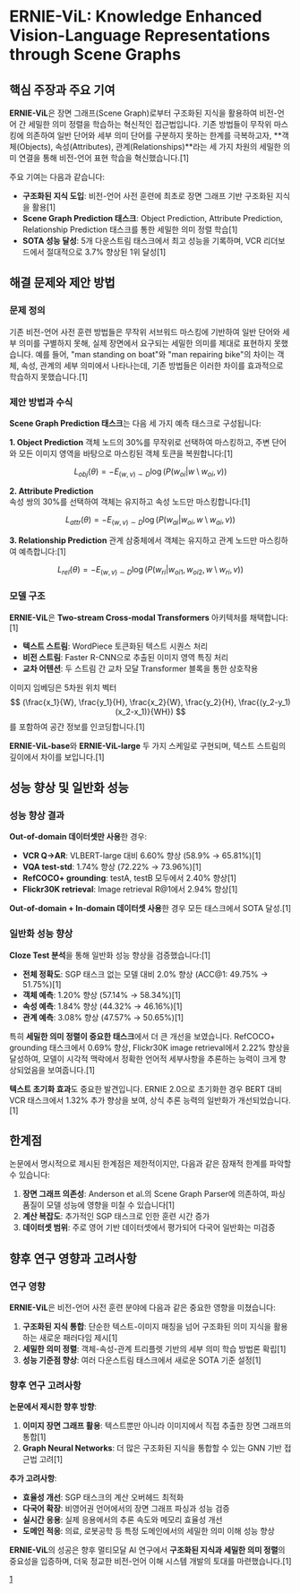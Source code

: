 # ERNIE-ViL: Knowledge Enhanced Vision-Language Representations through Scene Graphs

## **핵심 주장과 주요 기여**

**ERNIE-ViL**은 장면 그래프(Scene Graph)로부터 구조화된 지식을 활용하여 비전-언어 간 세밀한 의미 정렬을 학습하는 혁신적인 접근법입니다. 기존 방법들이 무작위 마스킹에 의존하여 일반 단어와 세부 의미 단어를 구분하지 못하는 한계를 극복하고자, **객체(Objects), 속성(Attributes), 관계(Relationships)**라는 세 가지 차원의 세밀한 의미 연결을 통해 비전-언어 표현 학습을 혁신했습니다.[1]

주요 기여는 다음과 같습니다:
- **구조화된 지식 도입**: 비전-언어 사전 훈련에 최초로 장면 그래프 기반 구조화된 지식을 활용[1]
- **Scene Graph Prediction 태스크**: Object Prediction, Attribute Prediction, Relationship Prediction 태스크를 통한 세밀한 의미 정렬 학습[1]
- **SOTA 성능 달성**: 5개 다운스트림 태스크에서 최고 성능을 기록하며, VCR 리더보드에서 절대적으로 3.7% 향상된 1위 달성[1]

## **해결 문제와 제안 방법**

### **문제 정의**
기존 비전-언어 사전 훈련 방법들은 무작위 서브워드 마스킹에 기반하여 일반 단어와 세부 의미를 구별하지 못해, 실제 장면에서 요구되는 세밀한 의미를 제대로 표현하지 못했습니다. 예를 들어, "man standing on boat"와 "man repairing bike"의 차이는 객체, 속성, 관계의 세부 의미에서 나타나는데, 기존 방법들은 이러한 차이를 효과적으로 학습하지 못했습니다.[1]

### **제안 방법과 수식**

**Scene Graph Prediction 태스크**는 다음 세 가지 예측 태스크로 구성됩니다:

**1. Object Prediction**
객체 노드의 30%를 무작위로 선택하여 마스킹하고, 주변 단어와 모든 이미지 영역을 바탕으로 마스킹된 객체 토큰을 복원합니다:[1]

$$ L_{obj}(\theta) = -E_{(w,v)\sim D} \log(P(w_{oi}|w\setminus w_{oi}, v)) $$

**2. Attribute Prediction**  
속성 쌍의 30%를 선택하여 객체는 유지하고 속성 노드만 마스킹합니다:[1]

$$ L_{attr}(\theta) = -E_{(w,v)\sim D} \log(P(w_{ai}|w_{oi}, w\setminus w_{ai}, v)) $$

**3. Relationship Prediction**
관계 삼중체에서 객체는 유지하고 관계 노드만 마스킹하여 예측합니다:[1]

$$ L_{rel}(\theta) = -E_{(w,v)\sim D} \log(P(w_{ri}|w_{oi1}, w_{oi2}, w\setminus w_{ri}, v)) $$

### **모델 구조**

**ERNIE-ViL**은 **Two-stream Cross-modal Transformers** 아키텍처를 채택합니다:[1]

- **텍스트 스트림**: WordPiece 토큰화된 텍스트 시퀀스 처리
- **비전 스트림**: Faster R-CNN으로 추출된 이미지 영역 특징 처리  
- **교차 어텐션**: 두 스트림 간 교차 모달 Transformer 블록을 통한 상호작용

이미지 임베딩은 5차원 위치 벡터 $$ (\frac{x_1}{W}, \frac{y_1}{H}, \frac{x_2}{W}, \frac{y_2}{H}, \frac{(y_2-y_1)(x_2-x_1)}{WH}) $$를 포함하여 공간 정보를 인코딩합니다.[1]

**ERNIE-ViL-base**와 **ERNIE-ViL-large** 두 가지 스케일로 구현되며, 텍스트 스트림의 깊이에서 차이를 보입니다.[1]

## **성능 향상 및 일반화 성능**

### **성능 향상 결과**

**Out-of-domain 데이터셋만 사용**한 경우:
- **VCR Q→AR**: VLBERT-large 대비 6.60% 향상 (58.9% → 65.81%)[1]
- **VQA test-std**: 1.74% 향상 (72.22% → 73.96%)[1]
- **RefCOCO+ grounding**: testA, testB 모두에서 2.40% 향상[1]
- **Flickr30K retrieval**: Image retrieval R@1에서 2.94% 향상[1]

**Out-of-domain + In-domain 데이터셋 사용**한 경우 모든 태스크에서 SOTA 달성.[1]

### **일반화 성능 향상**

**Cloze Test 분석**을 통해 일반화 성능 향상을 검증했습니다:[1]
- **전체 정확도**: SGP 태스크 없는 모델 대비 2.0% 향상 (ACC@1: 49.75% → 51.75%)[1]
- **객체 예측**: 1.20% 향상 (57.14% → 58.34%)[1]
- **속성 예측**: 1.84% 향상 (44.32% → 46.16%)[1]
- **관계 예측**: 3.08% 향상 (47.57% → 50.65%)[1]

특히 **세밀한 의미 정렬이 중요한 태스크**에서 더 큰 개선을 보였습니다. RefCOCO+ grounding 태스크에서 0.69% 향상, Flickr30K image retrieval에서 2.22% 향상을 달성하여, 모델이 시각적 맥락에서 정확한 언어적 세부사항을 추론하는 능력이 크게 향상되었음을 보여줍니다.[1]

**텍스트 초기화 효과**도 중요한 발견입니다. ERNIE 2.0으로 초기화한 경우 BERT 대비 VCR 태스크에서 1.32% 추가 향상을 보여, 상식 추론 능력의 일반화가 개선되었습니다.[1]

## **한계점**

논문에서 명시적으로 제시된 한계점은 제한적이지만, 다음과 같은 잠재적 한계를 파악할 수 있습니다:

1. **장면 그래프 의존성**: Anderson et al.의 Scene Graph Parser에 의존하여, 파싱 품질이 모델 성능에 영향을 미칠 수 있습니다[1]
2. **계산 복잡도**: 추가적인 SGP 태스크로 인한 훈련 시간 증가
3. **데이터셋 범위**: 주로 영어 기반 데이터셋에서 평가되어 다국어 일반화는 미검증

## **향후 연구 영향과 고려사항**

### **연구 영향**

**ERNIE-ViL**은 비전-언어 사전 훈련 분야에 다음과 같은 중요한 영향을 미쳤습니다:

1. **구조화된 지식 통합**: 단순한 텍스트-이미지 매칭을 넘어 구조화된 의미 지식을 활용하는 새로운 패러다임 제시[1]
2. **세밀한 의미 정렬**: 객체-속성-관계 트리플렛 기반의 세부 의미 학습 방법론 확립[1]
3. **성능 기준점 향상**: 여러 다운스트림 태스크에서 새로운 SOTA 기준 설정[1]

### **향후 연구 고려사항**

**논문에서 제시한 향후 방향**:
1. **이미지 장면 그래프 활용**: 텍스트뿐만 아니라 이미지에서 직접 추출한 장면 그래프의 통합[1]
2. **Graph Neural Networks**: 더 많은 구조화된 지식을 통합할 수 있는 GNN 기반 접근법 고려[1]

**추가 고려사항**:
- **효율성 개선**: SGP 태스크의 계산 오버헤드 최적화
- **다국어 확장**: 비영어권 언어에서의 장면 그래프 파싱과 성능 검증
- **실시간 응용**: 실제 응용에서의 추론 속도와 메모리 효율성 개선
- **도메인 적응**: 의료, 로봇공학 등 특정 도메인에서의 세밀한 의미 이해 성능 향상

**ERNIE-ViL**의 성공은 향후 멀티모달 AI 연구에서 **구조화된 지식과 세밀한 의미 정렬**의 중요성을 입증하며, 더욱 정교한 비전-언어 이해 시스템 개발의 토대를 마련했습니다.[1]

[1](https://ppl-ai-file-upload.s3.amazonaws.com/web/direct-files/attachments/65988149/b4d4fb2c-0613-4739-87d1-06a79857667d/2006.16934v3.pdf)
